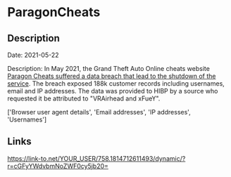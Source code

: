# ParagonCheats

## Description

Date: 2021-05-22

Description:
In May 2021, the Grand Theft Auto Online cheats website <a href="https://screenrant.com/gta-online-cheater-mod-shut-down/" target="_blank" rel="noopener">Paragon Cheats suffered a data breach that lead to the shutdown of the service</a>. The breach exposed 188k customer records including usernames, email and IP addresses. The data was provided to HIBP by a source who requested it be attributed to &quot;VRAirhead and xFueY&quot;.


['Browser user agent details', 'Email addresses', 'IP addresses', 'Usernames']

## Links

https://link-to.net/YOUR_USER/758.1814712611493/dynamic/?r=cGFyYWdvbmNoZWF0cy5jb20=